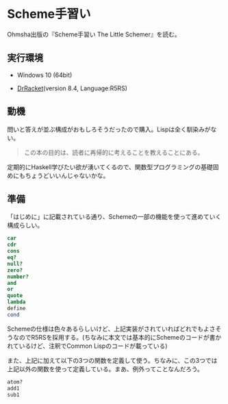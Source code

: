 # Scheme手習い

Ohmsha出版の『Scheme手習い The Little Schemer』を読む。

## 実行環境

- Windows 10 (64bit)

- [DrRacket](https://racket-lang.org/)(version 8.4, Language:R5RS)

## 動機

問いと答えが並ぶ構成がおもしろそうだったので購入。Lispは全く馴染みがない。

> この本の目的は、読者に再帰的に考えることを教えることにある。

定期的にHaskell学びたい欲が湧いてくるので、関数型プログラミングの基礎固めにもちょうどいいんじゃないかな。

## 準備

「はじめに」に記載されている通り、Schemeの一部の機能を使って進めていく構成らしい。

```scheme
car
cdr
cons
eq?
null?
zero?
number?
and
or
quote
lambda
define
cond
```

Schemeの仕様は色々あるらしいけど、上記実装がされていればどれでもよさそうなのでR5RSを採用する。(ちなみに本文では基本的にSchemeのコードが書かれているけど、注釈でCommon Lispのコードが載っている)

また、上記に加えて以下の3つの関数を定義して使う。ちなみに、この3つでは上記以外の関数を使って定義している。まあ、例外ってことなんだろう。

```scheme
atom?
add1
sub1
```
